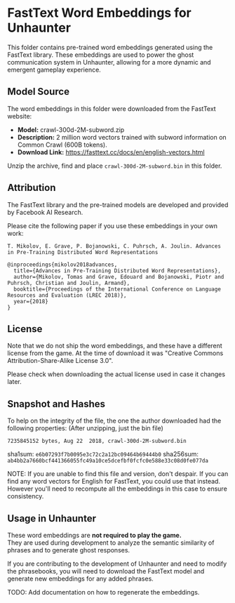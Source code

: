 # FastText Word Embeddings for Unhaunter

This folder contains pre-trained word embeddings generated using the FastText 
library. These embeddings are used to power the ghost communication system in
Unhaunter, allowing for a more dynamic and emergent gameplay experience.

## Model Source

The word embeddings in this folder were downloaded from the FastText website:

* **Model:** crawl-300d-2M-subword.zip
* **Description:** 2 million word vectors trained with subword information on Common Crawl (600B tokens).
* **Download Link:** https://fasttext.cc/docs/en/english-vectors.html

Unzip the archive, find and place `crawl-300d-2M-subword.bin` in this folder.

## Attribution

The FastText library and the pre-trained models are developed and provided by Facebook AI Research.

Please cite the following paper if you use these embeddings in your own work:

```
T. Mikolov, E. Grave, P. Bojanowski, C. Puhrsch, A. Joulin. Advances in Pre-Training Distributed Word Representations

@inproceedings{mikolov2018advances,
  title={Advances in Pre-Training Distributed Word Representations},
  author={Mikolov, Tomas and Grave, Edouard and Bojanowski, Piotr and Puhrsch, Christian and Joulin, Armand},
  booktitle={Proceedings of the International Conference on Language Resources and Evaluation (LREC 2018)},
  year={2018}
}
```

## License

Note that we do not ship the word embeddings, and these have a different license
from the game. At the time of download it was 
"Creative Commons Attribution-Share-Alike License 3.0".

Please check when downloading the actual license used in case it changes later.

## Snapshot and Hashes

To help on the integrity of the file, the one the author downloaded had the
following properties: (After unzipping, just the bin file)

`7235845152 bytes, Aug 22  2018, crawl-300d-2M-subword.bin`

sha1sum: `e6b07293f7b0095e3c72c2a12bc09464b69444b0`
sha256sum: `ab4bb2a7660bcf441366055fc49a10ce5dcefbf0fcfc0e588e33c08d0fe077da`

NOTE: If you are unable to find this file and version, don't despair. If you can
    find any word vectors for English for FastText, you could use that instead. 
    However you'll need to recompute all the embeddings in this case to ensure
    consistency.

## Usage in Unhaunter

These word embeddings are **not required to play the game.**  
They are used during development to analyze the semantic similarity of
phrases and to generate ghost responses.  

If you are contributing to the development of Unhaunter and need to modify 
the phrasebooks, you will need to download the FastText model and generate new
embeddings for any added phrases.

TODO: Add documentation on how to regenerate the embeddings.